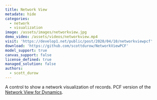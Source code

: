```yaml
---
title: Network View
metadate: hide
categories:
  - network
  - visualization
image: /assets/images/networkview.jpg
demo_video: /assets/videos/networkview.mp4
visit: 'https://develop1.net/public/post/2020/04/10/networkviewpcf'
download: 'https://github.com/scottdurow/NetworkViewPCF'
model_support: true
canvas_support: false
license_defined: true
managed_solution: false
authors:
  - scott_durow
---
```


A control to show a network visualization of records. PCF version of the <a target="_blank" href="https://develop1.net/public/post/2015/11/06/New-version-of-Network-Visualisations-for-Dynamics-CRM">Network View for Dynamics</a>.

